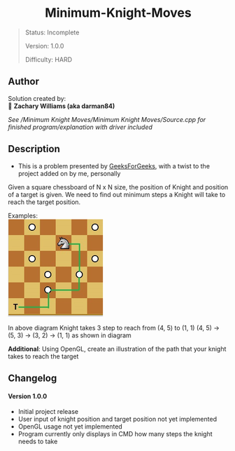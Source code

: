<h1 align="center">Minimum-Knight-Moves
</h1>

> Status: Incomplete
>
> Version: 1.0.0
>
> Difficulty: HARD<br/>

## Author

Solution created by: <br/>
👤 **Zachary Williams (aka darman84)**

*See /Minimum Knight Moves/Minimum Knight Moves/Source.cpp for finished program/explanation with driver included*

## Description

- This is a problem presented by [GeeksForGeeks](https://www.geeksforgeeks.org/minimum-steps-reach-target-knight//), with a twist to the project added on by me, personally

Given a square chessboard of N x N size, the position of Knight and position of a target is given. We need to find out minimum steps a Knight will take to reach the target position.

Examples: <br/>
![EXAMPLE](https://raw.githubusercontent.com/darman84/Minimum-Knight-Moves/master/EXAMPLE.PNG)

In above diagram Knight takes 3 step to reach  from (4, 5) to (1, 1) (4, 5) -> (5, 3) -> (3, 2)  -> (1, 1)  as shown in diagram

**Additional**: Using OpenGL, create an illustration of the path that your knight takes to reach the target

## Changelog

#### Version 1.0.0

- Initial project release
- User input of knight position and target position not yet implemented
- OpenGL usage not yet implemented
- Program currently only displays in CMD how many steps the knight needs to take
